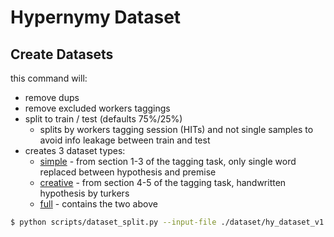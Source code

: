 # Hypernymy Dataset


## Create Datasets

this command will:

* remove dups
* remove excluded workers taggings
* split to train / test (defaults 75%/25%)
  * splits by workers tagging session (HITs) and not single samples to avoid info leakage between train and test
* creates 3 dataset types:
  * [simple](./dataset/dataset_simple) - from section 1-3 of the tagging task, only single word replaced between hypothesis and premise
  * [creative](./dataset/dataset_creative) - from section 4-5 of the tagging task, handwritten hypothesis by turkers
  * [full](./dataset/dataset_full) - contains the two above


```bash
$ python scripts/dataset_split.py --input-file ./dataset/hy_dataset_v1.json --output-dir dataset/
```
